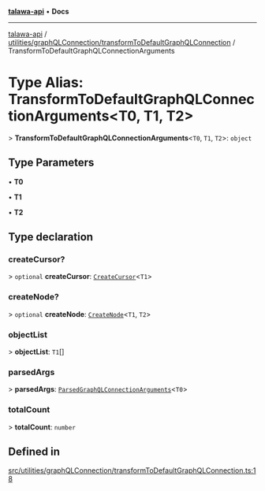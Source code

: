 [**talawa-api**](../../../../README.md) • **Docs**

***

[talawa-api](../../../../modules.md) / [utilities/graphQLConnection/transformToDefaultGraphQLConnection](../README.md) / TransformToDefaultGraphQLConnectionArguments

# Type Alias: TransformToDefaultGraphQLConnectionArguments\<T0, T1, T2\>

\> **TransformToDefaultGraphQLConnectionArguments**\<`T0`, `T1`, `T2`\>: `object`

## Type Parameters

• **T0**

• **T1**

• **T2**

## Type declaration

### createCursor?

\> `optional` **createCursor**: [`CreateCursor`](CreateCursor.md)\<`T1`\>

### createNode?

\> `optional` **createNode**: [`CreateNode`](CreateNode.md)\<`T1`, `T2`\>

### objectList

\> **objectList**: `T1`[]

### parsedArgs

\> **parsedArgs**: [`ParsedGraphQLConnectionArguments`](../../parseGraphQLConnectionArguments/type-aliases/ParsedGraphQLConnectionArguments.md)\<`T0`\>

### totalCount

\> **totalCount**: `number`

## Defined in

[src/utilities/graphQLConnection/transformToDefaultGraphQLConnection.ts:18](https://github.com/PalisadoesFoundation/talawa-api/blob/67d017fd9312183a6b2bae1b160bc814f56ab5c2/src/utilities/graphQLConnection/transformToDefaultGraphQLConnection.ts#L18)
